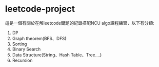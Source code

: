 # leetcode-project
這是一個有關於在解leetcode問題的紀錄搭配NCU algo課程練習，以下有分類:
1. DP
2. Graph theorem(BFS、DFS)
4. Sorting
5. Binary Search
6. Data Structure(String、Hash Table、Tree....)
7. Recursion
